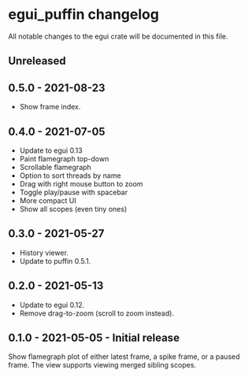 # egui_puffin changelog

All notable changes to the egui crate will be documented in this file.


## Unreleased


## 0.5.0 - 2021-08-23

* Show frame index.


## 0.4.0 - 2021-07-05

* Update to egui 0.13
* Paint flamegraph top-down
* Scrollable flamegraph
* Option to sort threads by name
* Drag with right mouse button to zoom
* Toggle play/pause with spacebar
* More compact UI
* Show all scopes (even tiny ones)


## 0.3.0 - 2021-05-27

* History viewer.
* Update to puffin 0.5.1.


## 0.2.0 - 2021-05-13

* Update to egui 0.12.
* Remove drag-to-zoom (scroll to zoom instead).


## 0.1.0 - 2021-05-05 - Initial release

Show flamegraph plot of either latest frame, a spike frame, or a paused frame.
The view supports viewing merged sibling scopes.
